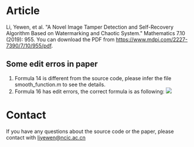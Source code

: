 # Article
Li, Yewen, et al. "A Novel Image Tamper Detection and Self-Recovery Algorithm Based on Watermarking and Chaotic System." Mathematics 7.10 (2019): 955. You can download the PDF from https://www.mdpi.com/2227-7390/7/10/955/pdf.

## Some edit erros in paper
1. Formula 14 is different from the source code, please infer the file smooth_function.m to see the details.
2. Formula 16 has edit errors, the correct formula is as following:
![](https://liyewen-picture.oss-cn-beijing.aliyuncs.com/2021/02/20210216-image_recovery.png)

# Contact
If you have any questions about the source code or the paper, please contact with liyewen@ncic.ac.cn
